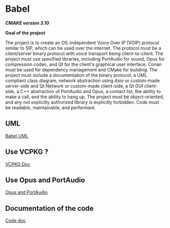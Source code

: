 
# Babel

***CMAKE version 3.10***

**Goal of the project**

The project is to create an OS-independent Voice Over IP (VOIP) protocol similar to SIP, which can be used over the internet. The protocol must be a client/server binary protocol with voice transport being client-to-client. The project must use specified libraries, including PortAudio for sound, Opus for compression codec, and Qt for the client's graphical user interface. Conan must be used for dependency management and CMake for building. The project must include a documentation of the binary protocol, a UML compliant class diagram, network abstraction using Asio or custom-made server-side and Qt Network or custom-made client-side, a Qt GUI client-side, a C++ abstraction of PortAudio and Opus, a contact list, the ability to make a call, and the ability to hang up. The project must be object-oriented, and any not explicitly authorized library is explicitly forbidden. Code must be readable, maintainable, and performant.

## UML

[Babel UML](./Doc/UML/UML.md)

## Use VCPKG ?

[VCPKG Doc](./Doc/Vcpkg/Vcpkg.md)

## Use Opus and PortAudio

[Opus and PortAudio](audioPoc/README.md)

## Documentation of the code

[Code doc](Doc/CodeDoc.md)